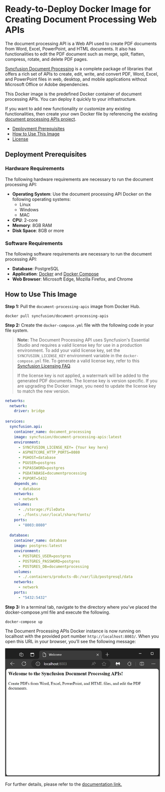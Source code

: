 # Ready-to-Deploy Docker Image for Creating Document Processing Web APIs

The document processing API is a Web API used to create PDF documents from Word, Excel, PowerPoint, and HTML documents. It also has functionalities to edit the PDF document such as merge, split, flatten, compress, rotate, and delete PDF pages.

[Syncfusion Document Processing](https://www.syncfusion.com/document-processing-libraries?utm_source=docker&utm_medium=listing&utm_campaign=document-processing-libraries-docker) is a complete package of libraries that offers a rich set of APIs to create, edit, write, and convert PDF, Word, Excel, and PowerPoint files in web, desktop, and mobile applications without Microsoft Office or Adobe dependencies. 

This Docker image is the predefined Docker container of document processing APIs. You can deploy it quickly to your infrastructure.

If you want to add new functionality or customize any existing functionalities, then create your own Docker file by referencing the existing [document processing APIs project](https://github.com/Syncfusion/document-processing-apis).

- [Deployment Prerequisites](#deployment-prerequisites)
- [How to Use This Image](#how-to-use-this-image)
- [License](LICENSE)

## Deployment Prerequisites

### Hardware Requirements

The following hardware requirements are necessary to run the document processing API:

- **Operating System**: Use the document processing API Docker on the following operating systems:
  - Linux
  - Windows
  - MAC
- **CPU**: 2-core
- **Memory**: 8GB RAM
- **Disk Space**: 8GB or more

### Software Requirements

The following software requirements are necessary to run the document processing API:

- **Database**: PostgreSQL
- **Application**: [Docker](https://docs.docker.com/engine/) and [Docker Compose](https://docs.docker.com/compose/)
- **Web Browser**: Microsoft Edge, Mozilla Firefox, and Chrome

## How to Use This Image

**Step 1:** Pull the `document-processing-apis` image from Docker Hub.

```console
docker pull syncfusion/document-processing-apis
```

**Step 2:** Create the `docker-compose.yml` file with the following code in your file system.

> **Note:** The Document Processing API uses Syncfusion's Essential Studio and requires a valid license key for use in a production environment. To add your valid license key, set the `SYNCFUSION_LICENSE_KEY` environment variable in the `docker-compose.yml` file. To generate a valid license key, refer to this [Syncfusion Licensing FAQ](https://help.syncfusion.com/common/essential-studio/licensing/licensing-faq/where-can-i-get-a-license-key?utm_source=docker&utm_medium=listing&utm_campaign=document-processing-web-apis-docker). 
>
> If the license key is not applied, a watermark will be added to the generated PDF documents. The license key is version specific. If you are upgrading the Docker image, you need to update the license key to match the new version.

```yaml
networks:
  network:
    driver: bridge

services:
  syncfusion.api:
    container_name: document_processing
    image: syncfusion/document-processing-apis:latest 
    environment:
      - SYNCFUSION_LICENSE_KEY= {Your key here}     
      - ASPNETCORE_HTTP_PORTS=8080
      - PGHOST=database
      - PGUSER=postgres
      - PGPASSWORD=postgres
      - PGDATABASE=documentprocessing
      - PGPORT=5432
    depends_on:
      - database
    networks:
      - network
    volumes: 
      - ./storage:/FileData
      - ./fonts:/usr/local/share/fonts/
    ports:
      - "8003:8080"

  database:
    container_name: database
    image: postgres:latest
    environment:
      - POSTGRES_USER=postgres
      - POSTGRES_PASSWORD=postgres
      - POSTGRES_DB=documentprocessing
    volumes:
      - ./.containers/products-db:/var/lib/postgresql/data
    networks:
      - network
    ports:
      - "5432:5432"
```

**Step 3:** In a terminal tab, navigate to the directory where you’ve placed the docker-compose.yml file and execute the following.

```console
docker-compose up
```


The Document Processing APIs Docker instance is now running on localhost with the provided port number `http://localhost:8003/`. When you open this URL in your browser, you'll see the following message:

![output](output.jpg)

For further details, please refer to the [documentation link.](https://help.syncfusion.com/document-processing/web-apis/overview?utm_source=docker&utm_medium=listing&utm_campaign=document-processing-web-apis-docker)

